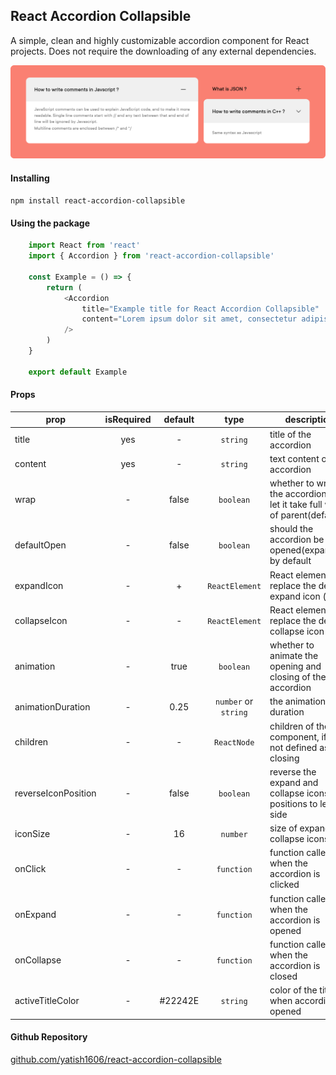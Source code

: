 ## React Accordion Collapsible

A simple, clean and highly customizable accordion component for React projects. Does not require the downloading of any external dependencies.

![react-accordion-collapsible](./assets/react-accordion-collapsible.svg)

#### Installing

`npm install react-accordion-collapsible`

#### Using the package

```javascript
    import React from 'react'
    import { Accordion } from 'react-accordion-collapsible'

    const Example = () => {
        return (
            <Accordion
                title="Example title for React Accordion Collapsible"
                content="Lorem ipsum dolor sit amet, consectetur adipiscing elit, sed do eiusmod tempor incididunt ut labore et dolore magna aliqua."
            />
        )
    }

    export default Example

```

#### Props

| prop        | isRequired           | default  | type | description |
| ------------- |:-------------:| :-----:| :-----: | ------ | 
| title | yes | - | `string` | title of the accordion |
| content | yes |  - | `string` | text content of the accordion |
| wrap | - | false | `boolean` | whether to wrap the accordion or let it take full width of parent(default) |
| defaultOpen | - | false | `boolean` | should the accordion be opened(expanded) by default |
| expandIcon | - | + | `ReactElement` | React element to replace the default expand icon (+) |
| collapseIcon | - | - | `ReactElement` | React element to replace the default collapse icon (-) |
| animation | - | true | `boolean` | whether to animate the opening and closing of the accordion |
| animationDuration | - | 0.25 | `number` or `string` | the animation duration |
| children | - | - | `ReactNode` | children of the component, if it is not defined as self closing |
| reverseIconPosition | - | false | `boolean` | reverse the expand and collapse icons positions to left side |
| iconSize | - | 16 | `number` | size of expand and collapse icons |
| onClick | - | - | `function` | function called when the accordion is clicked |
| onExpand | - | - | `function` | function called when the accordion is opened |
| onCollapse | - | - | `function` | function called when the accordion is closed |
| activeTitleColor | - | #22242E | `string` | color of the title when accordion is opened |

#### Github Repository

[github.com/yatish1606/react-accordion-collapsible](https://github.com/yatish1606/react-accordion-collapsible)